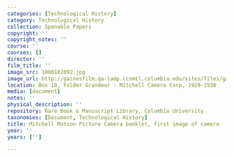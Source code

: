 ```yaml
---
categories: [Technological History]
category: Technological History
collection: Sponable Papers
copyright: ''
copyright_notes: ''
course: ''
courses: []
director: ''
film_title: ''
image_src: 1000102092.jpg
image_url: http://gainesfilm.qa-lamp.ccnmtl.columbia.edu/sites/files/gainesfilm/images/1000102092.jpg
location: Box 10, Folder Grandeur - Mitchell Camera Corp, 1929-1930
media: [document]
notes: ''
physical_description: ''
repository: Rare Book & Manuscript Library, Columbia University
taxonomies: [Document, Technological History]
title: Mitchell Motion Picture Camera booklet, first image of camera
year: ''
years: ['']

---
```

